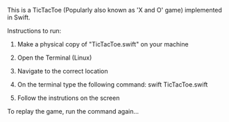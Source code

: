 This is a TicTacToe (Popularly also known as 'X and O' game) implemented in Swift.


Instructions to run:

1. Make a physical copy of "TicTacToe.swift" on your machine

2. Open the Terminal (Linux)

3. Navigate to the correct location

4. On the terminal type the following command:   swift TicTacToe.swift 

5. Follow the instrutions on the screen


To replay the game, run the command again...
